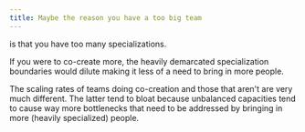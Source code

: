 ```yaml
---
title: Maybe the reason you have a too big team
---
```


is that you have too many specializations.

If you were to co-create more, the heavily demarcated specialization boundaries would dilute making it less of a need to bring in more people.

The scaling rates of teams doing co-creation and those that aren't are very much different. The latter tend to bloat because unbalanced capacities tend to cause way more bottlenecks that need to be addressed by bringing in more (heavily specialized) people.

